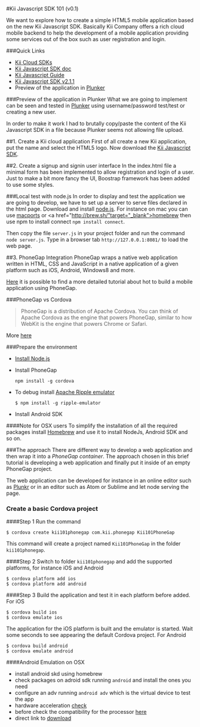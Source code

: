 #Kii Javascript SDK 101 (v0.1)

We want to explore how to create a simple HTML5 mobile application based on the new Kii Javascript SDK. Basically Kii Company offers a rich cloud mobile backend to help the development of a mobile application providing some services out of the box such as user registration and login.

###Quick Links
* <a href="https://developer.kii.com/#/sdks" target="_blank">Kii Cloud SDKs</a>
* <a href="http://documentation.kii.com/references/js/storage/latest/" target="_blank">Kii Javascript SDK doc</a>
* <a href="http://documentation.kii.com/en/guides/javascript/" target="_blank">Kii Javascript Guide</a>
* <a href="https://developer.kii.com/downloads/270/download" target="_blank">Kii Javascript SDK v2.1.1</a>
* Preview of the application in <a href="http://plnkr.co/edit/mSrWyzmmgOeSzCDKRWk8?p=preview" target="_blank">Plunker</a>

###Preview of the application in Plunker
What we are going to implement can be seen and tested in <a href="http://plnkr.co/edit/mSrWyzmmgOeSzCDKRWk8?p=preview" target="_blank">Plunker</a> using username/password test/test or creating a new user.

In order to make it work I had to brutally copy/paste the content of the Kii Javascript SDK in a file because Plunker seems not allowing file upload.

##1. Create a Kii cloud application
First of all create a new Kii application, put the name and select the HTML5 logo. Now download the <a href="https://developer.kii.com/downloads/270/download" target="_blank">Kii Javascript SDK</a>.

##2. Create a signup and signin user interface
In the index.html file a minimal form has been implemented to allow registration and login of a user. Just to make a bit more fancy the UI, Boostrap framework has been added to use some styles.

###Local test with node.js
In order to display and test the application we are going to develop, we have to set up a server to serve files declared in the html page. Download and install <a href="http://nodejs.org/download/" target="_blank">node.js</a>. For instance on mac you can use <a href="http://www.macports.org/" target="_blank">macports</a> or <a href="http://brew.sh/"target="_blank">homebrew</a> then use npm to install connect ``npm install connect``.

Then copy the file ``server.js`` in your project folder and run the command ``node server.js``. Type in a browser tab ``http://127.0.0.1:8081/`` to load the web page.

##3. PhoneGap Integration
PhoneGap wraps a native web application written in HTML, CSS and JavaScript in a native application of a given platform such as iOS, Android, Windows8 and more.

[Here](http://www.smashingmagazine.com/2014/02/11/four-ways-to-build-a-mobile-app-part3-phonegap/) it is possible to find a more detailed tutorial about hot to build a mobile application using PhoneGap.

###PhoneGap vs Cordova
>PhoneGap is a distribution of Apache Cordova. You can think of Apache Cordova as the engine that powers PhoneGap, similar to how WebKit is the engine that powers Chrome or Safari.

More [here](http://phonegap.com/2012/03/19/phonegap-cordova-and-what%E2%80%99s-in-a-name/)

###Prepare the environment
- [Install Node.js](http://nodejs.org/download/)
- Install PhoneGap

    ``` npm install -g cordova ```
- To debug install [Apache Ripple emulator](http://www.raymondcamden.com/index.cfm/2013/11/5/Ripple-is-Reborn)

    ```$ npm install -g ripple-emulator```

- Install Android SDK

####Note for OSX users
To simplify the installation of all the required packages install [Homebrew](http://brew.sh/) and use it to install NodeJs, Android SDK and so on.


###The approach
There are different way to develop a web application and then wrap it into a _PhoneGap container_. The approach chosen in this brief tutorial is developing a web application and finally put it inside of an empty PhoneGap project.

The web application can be developed for instance in an online editor such as [Plunkr](http://plnkr.co/) or in  an editor such as Atom or Sublime and let node serving the page.

### Create a basic Cordova project
####Step 1
Run the command

    $ cordova create kii101phonegap com.kii.phonegap Kii101PhoneGap

This command will create a project named ```Kii101PhoneGap``` in the folder ```kii101phonegap```.

####Step 2
Switch to folder ```kii101phonegap``` and add the supported platforms, for instance iOS and Android

    $ cordova platform add ios
    $ cordova platform add android

####Step 3
Build the application and test it in each platform before added. For iOS

    $ cordova build ios
    $ cordova emulate ios

The application for the iOS platform is built and the emulator is started. Wait some seconds to see appearing the default Cordova project.
For Android

    $ cordova build android
    $ cordova emulate android


####Android Emulation on OSX
- install android skd using homebrew
- check packages on adroid sdk running ```android``` and install the ones you need
- configure an adv running ```android adv``` which is the virtual device to test the app
- hardware acceleration [check](http://stackoverflow.com/questions/10761696/running-the-new-intel-emulator-for-android/10772162#10772162)
- before check the compatibility for the processor [here](http://ark.intel.com/)
- direct link to [download](https://software.intel.com/en-us/android/articles/intel-hardware-accelerated-execution-manager)
